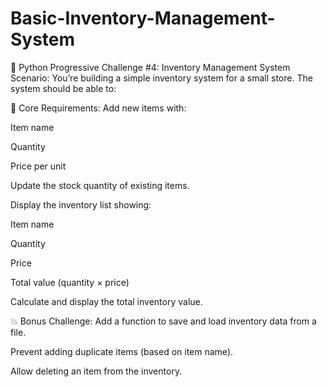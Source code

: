 # Basic-Inventory-Management-System


🐍 Python Progressive Challenge #4: Inventory Management System
Scenario:
You’re building a simple inventory system for a small store. The system should be able to:

🔧 Core Requirements:
Add new items with:

Item name

Quantity

Price per unit

Update the stock quantity of existing items.

Display the inventory list showing:

Item name

Quantity

Price

Total value (quantity × price)

Calculate and display the total inventory value.

💥 Bonus Challenge:
Add a function to save and load inventory data from a file.

Prevent adding duplicate items (based on item name).

Allow deleting an item from the inventory.

